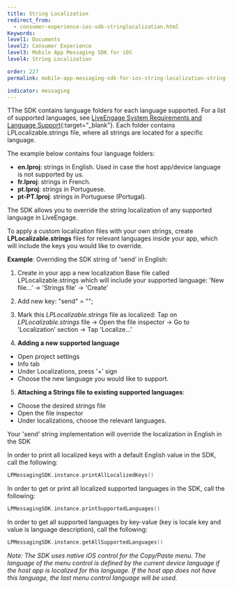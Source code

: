 ```yaml
---
title: String Localization
redirect_from:
  - consumer-experience-ios-sdk-stringlocalization.html
Keywords:
level1: Documents
level2: Consumer Experience
level3: Mobile App Messaging SDK for iOS
level4: String Localization

order: 227
permalink: mobile-app-messaging-sdk-for-ios-string-localization-string-localization.html

indicator: messaging
---
```


TThe SDK contains language folders for each language supported. For a list of supported languages, see [LiveEngage System Requirements and Language Support](https://ce-sr.s3.amazonaws.com/CA/Admin/Sys%20req/System%20requirements.pdf){:target="_blank"}. Each folder contains LPLocalizable.strings file, where all strings are located for a specific language.

The example below contains four language folders:

* **en.lproj**: strings in English. Used in case the host app/device language is not supported by us.
* **fr.lproj**: strings in French.
* **pt.lproj**: strings in Portuguese.
* **pt-PT.lproj**: strings in Portuguese (Portugal).

The SDK allows you to override the string localization of any supported language in LiveEngage.

To apply a custom localization files with your own strings, create **LPLocalizable.strings** files for relevant languages inside your app, which will include the keys you would like to override.

**Example**: Overriding the SDK string of 'send’ in English:

1. Create in your app a new localization Base file called LPLocalizable.strings which will include your supported language: 'New file…’ -> 'Strings file’ -> 'Create’
2. Add new key: "send" = "<ANY NEW VALUE>";
3. Mark this _LPLocalizable.strings_ file as localized: Tap on _LPLocalizable.strings_ file -> Open the file inspector -> Go to 'Localization’ section -> Tap 'Localize…’

4. **Adding a new supported language**
* Open project settings
* Info tab
* Under Localizations, press '+’ sign
* Choose the new language you would like to support.

5.  **Attaching a Strings file to existing supported languages**:
* Choose the desired strings file
* Open the file inspector
* Under localizations, choose the relevant languages.

Your 'send’ string implementation will override the localization in English in the SDK


In order to print all localized keys with a default English value in the SDK, call the following:

```swift
LPMessagingSDK.instance.printAllLocalizedKeys()
```



In order to get or print all localized supported languages in the SDK, call the following:

```swift
LPMessagingSDK.instance.printSupportedLanguages()
```



In order to get all supported languages by key-value (key is locale key and value is language description), call the following:

```swift
LPMessagingSDK.instance.getAllSupportedLanguages()
```


_Note: The SDK uses native iOS control for the Copy/Paste menu. The language of the menu control is defined by the current device language if the host app is localized for this language. If the host app does not have this language, the last menu control language will be used._

